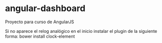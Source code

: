 # angular-dashboard
Proyecto para curso de AngularJS

Si no aparece el relog analógico en el inicio instalar el plugin de la siguiente forma:
bower install clock-element
